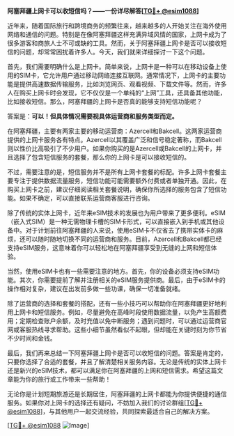 **阿塞拜疆上网卡可以收短信吗？——一份详尽解答[[TG💪+ @esim1088](https://t.me/s/esim1088)]**

近年来，随着国际旅行和跨境商务的频繁往来，越来越多的人开始关注在海外使用网络和通信的问题。特别是在像阿塞拜疆这样充满异域风情的国家，上网卡成为了很多游客和商旅人士不可或缺的工具。然而，关于阿塞拜疆上网卡是否可以接收短信的问题，却常常困扰着许多人。今天，我们就来详细探讨一下这个问题。

首先，我们需要明确什么是上网卡。简单来说，上网卡是一种可以在移动设备上使用的SIM卡，它允许用户通过移动网络连接互联网。通常情况下，上网卡的主要功能是提供高速数据传输服务，比如浏览网页、观看视频、下载文件等。然而，许多人在购买上网卡时会发现，它不仅仅是一个单纯的“上网”工具，还具备其他功能，比如接收短信。那么，阿塞拜疆的上网卡是否真的能够支持短信功能呢？

答案是：**可以！但具体情况需要视具体运营商和服务类型而定。**

在阿塞拜疆，主要有两家主要的移动运营商：Azercell和Bakcell。这两家运营商提供的上网卡服务各有特点。Azercell以其覆盖广泛和信号稳定著称，而Bakcell则以性价比高吸引了不少用户。如果你购买的是Azercell或Bakcell的上网卡，并且选择了包含短信服务的套餐，那么你的上网卡是可以接收短信的。

不过，需要注意的是，短信服务并不是所有上网卡套餐的标配。许多上网卡套餐主要专注于提供数据流量服务，短信功能可能需要额外付费或者单独开通。因此，在购买上网卡之前，建议仔细阅读相关套餐说明，确保你所选择的服务包含了短信功能。如果不确定，可以直接联系运营商客服进行咨询。

除了传统的实体上网卡，近年来eSIM技术的发展也为用户带来了更多便利。eSIM（嵌入式SIM）是一种无需物理卡槽的SIM卡形式，可以直接嵌入到手机或其他设备中。对于计划前往阿塞拜疆的人来说，使用eSIM卡不仅省去了携带实体卡的麻烦，还可以随时随地切换不同的运营商和服务。目前，Azercell和Bakcell都已经支持eSIM服务，这意味着你可以轻松地在阿塞拜疆享受到无缝的上网和短信体验。

当然，使用eSIM卡也有一些需要注意的地方。首先，你的设备必须支持eSIM功能。其次，你需要提前了解并注册相关的eSIM服务提供商。最后，由于eSIM卡的操作相对复杂，建议在出发前多做一些功课，确保一切准备就绪。

除了运营商的选择和套餐的搭配，还有一些小技巧可以帮助你在阿塞拜疆更好地利用上网卡和短信服务。例如，尽量避免在高峰时段使用数据流量，以免产生高额费用；定期检查账户余额，及时充值以免中断服务；遇到问题时，可以通过运营商官网或客服热线寻求帮助。这些小细节虽然看似不起眼，但却能在关键时刻为你节省不少时间和金钱。

最后，我们再来总结一下阿塞拜疆上网卡是否可以收短信的问题。答案是肯定的，只要你选择了合适的套餐，并且了解清楚相关服务内容。无论是传统的实体上网卡还是新兴的eSIM技术，都可以满足你在阿塞拜疆的上网和短信需求。希望这篇文章能为你的旅行或工作带来一些帮助！

无论你是计划短期旅游还是长期居住，阿塞拜疆的上网卡都能为你提供便捷的通信服务。如果你对上网卡的选择还有疑问，不妨加入我们的讨论群组[[TG💪+ @esim1088](https://t.me/s/esim1088)]，与其他用户一起交流经验，共同探索最适合自己的解决方案。

[[TG💪+ @esim1088](https://t.me/s/esim1088) ![Image](https://i.postimg.cc/4NQfJmqS/Snipaste-2025-05-13-00-14-12.png)]